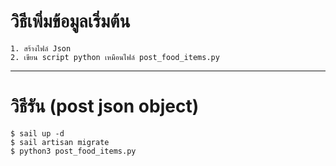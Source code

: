 # วิธีเพิ่มข้อมูลเริ่มต้น
```angular2html
1. สร้างไฟล์ Json
2. เขียน script python เหมือนไฟล์ post_food_items.py
```
___

# วิธีรัน (post json object)
```angular2html
$ sail up -d
$ sail artisan migrate
$ python3 post_food_items.py
```
